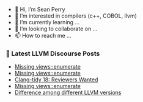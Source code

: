 - 👋 Hi, I’m Sean Perry
- 👀 I’m interested in compilers (c++, COBOL, llvm)
- 🌱 I’m currently learning ...
- 💞️ I’m looking to collaborate on ...
- 📫 How to reach me ...

<!---
s66perry/s66perry is a ✨ special ✨ repository because its `README.md` (this file) appears on your GitHub profile.
You can click the Preview link to take a look at your changes.
--->
### 📕 Latest LLVM Discourse Posts

<!-- DISCOURSE-LLVM:START -->
- [Missing views::enumerate](https://discourse.llvm.org/t/missing-views-enumerate/76107#post_3)
- [Missing views::enumerate](https://discourse.llvm.org/t/missing-views-enumerate/76107#post_2)
- [Clang-tidy 18: Reviewers Wanted](https://discourse.llvm.org/t/clang-tidy-18-reviewers-wanted/76108#post_1)
- [Missing views::enumerate](https://discourse.llvm.org/t/missing-views-enumerate/76107#post_1)
- [Difference among different LLVM versions](https://discourse.llvm.org/t/difference-among-different-llvm-versions/76106#post_2)
<!-- DISCOURSE-LLVM:END -->
